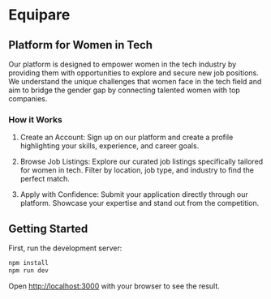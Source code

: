 # Equipare

## Platform for Women in Tech

Our platform is designed to empower women in the tech industry by providing them with opportunities to explore and secure new job positions. We understand the unique challenges that women face in the tech field and aim to bridge the gender gap by connecting talented women with top companies.

### How it Works

1. Create an Account: Sign up on our platform and create a profile highlighting your skills, experience, and career goals.

2. Browse Job Listings: Explore our curated job listings specifically tailored for women in tech. Filter by location, job type, and industry to find the perfect match.

3. Apply with Confidence: Submit your application directly through our platform. Showcase your expertise and stand out from the competition.

## Getting Started

First, run the development server:

```bash
npm install
npm run dev
```

Open [http://localhost:3000](http://localhost:3000) with your browser to see the result.
